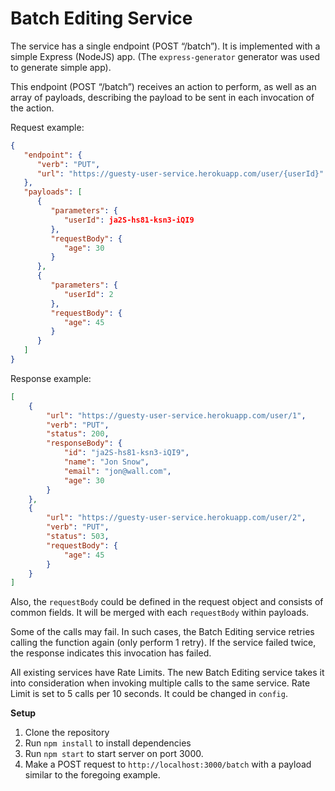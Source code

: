 # Batch Editing Service

The service has a single endpoint (POST “/batch”). It is implemented with a simple Express (NodeJS) app. (The `express-generator` generator was used to generate simple app).

This endpoint (POST “/batch”) receives an action to perform, as well as an array of payloads, describing the payload to be sent in each invocation of the action.

Request example:

```json
{
   "endpoint": {
      "verb": "PUT",
      "url": "https://guesty-user-service.herokuapp.com/user/{userId}"
   },
   "payloads": [
      {
         "parameters": {
            "userId": ja2S-hs81-ksn3-iQI9
         },
         "requestBody": {
            "age": 30
         }
      },
      {
         "parameters": {
            "userId": 2
         },
         "requestBody": {
            "age": 45
         }
      }
   ]
}
```

Response example:

```json
[
    {
        "url": "https://guesty-user-service.herokuapp.com/user/1",
        "verb": "PUT",
        "status": 200,
        "responseBody": {
            "id": "ja2S-hs81-ksn3-iQI9",
            "name": "Jon Snow",
            "email": "jon@wall.com",
            "age": 30
        }
    },
    {
        "url": "https://guesty-user-service.herokuapp.com/user/2",
        "verb": "PUT",
        "status": 503,
        "requestBody": {
            "age": 45
        }
    }
]
```

Also, the `requestBody` could be defined in the request object and consists of common fields. It will be merged with each `requestBody` within payloads.

Some of the calls may fail. In such cases, the Batch Editing service retries calling the function again (only perform 1 retry). If the service failed twice, the response indicates this invocation has failed.

All existing services have Rate Limits. The new Batch Editing service takes it into consideration when invoking multiple calls to the same service. Rate Limit is set to 5 calls per 10 seconds. It could be changed in `config`.

**Setup**

1. Clone the repository
2. Run `npm install` to install dependencies
3. Run `npm start` to start server on port 3000.
4. Make a POST request to `http://localhost:3000/batch` with a payload similar to the foregoing example.